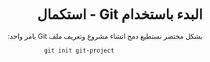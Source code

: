 <div dir="rtl">


# البدء باستخدام Git - استكمال

بشكل مختصر نستطيع دمج انشاء مشروع وتعريف ملف Git بامر واحد:

<div style="text-align:center">

`git init git-project`


</div>



</div>